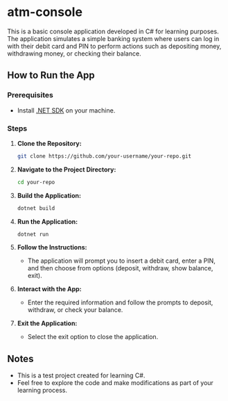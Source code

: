 # atm-console

This is a basic console application developed in C# for learning purposes. The application simulates a simple banking system where users can log in with their debit card and PIN to perform actions such as depositing money, withdrawing money, or checking their balance.

## How to Run the App

### Prerequisites
- Install [.NET SDK](https://dotnet.microsoft.com/download) on your machine.

### Steps
1. **Clone the Repository:**
   ```bash
   git clone https://github.com/your-username/your-repo.git
   ```

2. **Navigate to the Project Directory:**
   ```bash
   cd your-repo
   ```

3. **Build the Application:**
   ```bash
   dotnet build
   ```

4. **Run the Application:**
   ```bash
   dotnet run
   ```

5. **Follow the Instructions:**
   - The application will prompt you to insert a debit card, enter a PIN, and then choose from options (deposit, withdraw, show balance, exit).

6. **Interact with the App:**
   - Enter the required information and follow the prompts to deposit, withdraw, or check your balance.

7. **Exit the Application:**
   - Select the exit option to close the application.

## Notes
- This is a test project created for learning C#.
- Feel free to explore the code and make modifications as part of your learning process.
